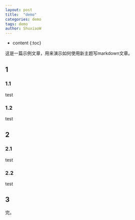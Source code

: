 ```yaml
---
layout: post
title:  "demo"
categories: demo
tags: demo 
author: ShuxiaoW
---
```


* content
{:toc}

这是一篇示例文章，用来演示如何使用新主题写markdown文章。




## 1

### 1.1

test

### 1.2

test

## 2

### 2.1

test

### 2.2

test

## 3

完。
